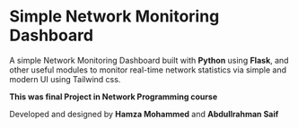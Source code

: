 # Simple Network Monitoring Dashboard

A simple Network Monitoring Dashboard built with **Python** using **Flask**, and other useful modules to monitor real-time network statistics via simple and modern UI using Tailwind css.

**This was final Project in Network Programming course**

Developed and designed by **Hamza Mohammed** and **Abdullrahman Saif**
